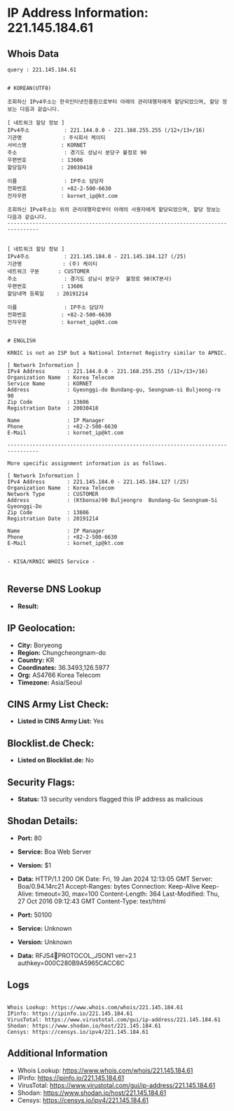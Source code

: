# IP Address Information: 221.145.184.61

## Whois Data
```
query : 221.145.184.61


# KOREAN(UTF8)

조회하신 IPv4주소는 한국인터넷진흥원으로부터 아래의 관리대행자에게 할당되었으며, 할당 정보는 다음과 같습니다.

[ 네트워크 할당 정보 ]
IPv4주소           : 221.144.0.0 - 221.168.255.255 (/12+/13+/16)
기관명             : 주식회사 케이티
서비스명           : KORNET
주소               : 경기도 성남시 분당구 불정로 90
우편번호           : 13606
할당일자           : 20030418

이름               : IP주소 담당자
전화번호           : +82-2-500-6630
전자우편           : kornet_ip@kt.com

조회하신 IPv4주소는 위의 관리대행자로부터 아래의 사용자에게 할당되었으며, 할당 정보는 다음과 같습니다.
--------------------------------------------------------------------------------


[ 네트워크 할당 정보 ]
IPv4주소           : 221.145.184.0 - 221.145.184.127 (/25)
기관명             : (주) 케이티
네트워크 구분      : CUSTOMER
주소               : 경기도 성남시 분당구  불정로 90(KT본사)
우편번호           : 13606
할당내역 등록일    : 20191214

이름               : IP주소 담당자
전화번호           : +82-2-500-6630
전자우편           : kornet_ip@kt.com


# ENGLISH

KRNIC is not an ISP but a National Internet Registry similar to APNIC.

[ Network Information ]
IPv4 Address       : 221.144.0.0 - 221.168.255.255 (/12+/13+/16)
Organization Name  : Korea Telecom
Service Name       : KORNET
Address            : Gyeonggi-do Bundang-gu, Seongnam-si Buljeong-ro 90
Zip Code           : 13606
Registration Date  : 20030418

Name               : IP Manager
Phone              : +82-2-500-6630
E-Mail             : kornet_ip@kt.com

--------------------------------------------------------------------------------

More specific assignment information is as follows.

[ Network Information ]
IPv4 Address       : 221.145.184.0 - 221.145.184.127 (/25)
Organization Name  : Korea Telecom
Network Type       : CUSTOMER
Address            : (Ktbonsa)90 Buljeongro  Bundang-Gu Seongnam-Si Gyeonggi-Do
Zip Code           : 13606
Registration Date  : 20191214

Name               : IP Manager
Phone              : +82-2-500-6630
E-Mail             : kornet_ip@kt.com


- KISA/KRNIC WHOIS Service -


```
## Reverse DNS Lookup
- **Result:** 

## IP Geolocation:
- **City:** Boryeong
- **Region:** Chungcheongnam-do
- **Country:** KR
- **Coordinates:** 36.3493,126.5977
- **Org:** AS4766 Korea Telecom
- **Timezone:** Asia/Seoul

## CINS Army List Check:
- **Listed in CINS Army List:** 
Yes

## Blocklist.de Check:
- **Listed on Blocklist.de:** 
No

## Security Flags:
- **Status:** 13 security vendors flagged this IP address as malicious

## Shodan Details:
- **Port:** 80
- **Service:** Boa Web Server
- **Version:** $1
- **Data:** HTTP/1.1 200 OK
Date: Fri, 19 Jan 2024 12:13:05 GMT
Server: Boa/0.94.14rc21
Accept-Ranges: bytes
Connection: Keep-Alive
Keep-Alive: timeout=30, max=100
Content-Length: 364
Last-Modified: Thu, 27 Oct 2016 09:12:43 GMT
Content-Type: text/html



- **Port:** 50100
- **Service:** Unknown
- **Version:** Unknown
- **Data:** RFJS4PROTOCOL_JSON1 ver=2.1 authkey=000C280B9A5965CACC6C

## Logs
```

Whois Lookup: https://www.whois.com/whois/221.145.184.61
IPinfo: https://ipinfo.io/221.145.184.61
VirusTotal: https://www.virustotal.com/gui/ip-address/221.145.184.61
Shodan: https://www.shodan.io/host/221.145.184.61
Censys: https://censys.io/ipv4/221.145.184.61

```
## Additional Information
- Whois Lookup: https://www.whois.com/whois/221.145.184.61
- IPinfo: https://ipinfo.io/221.145.184.61
- VirusTotal: https://www.virustotal.com/gui/ip-address/221.145.184.61
- Shodan: https://www.shodan.io/host/221.145.184.61
- Censys: https://censys.io/ipv4/221.145.184.61

